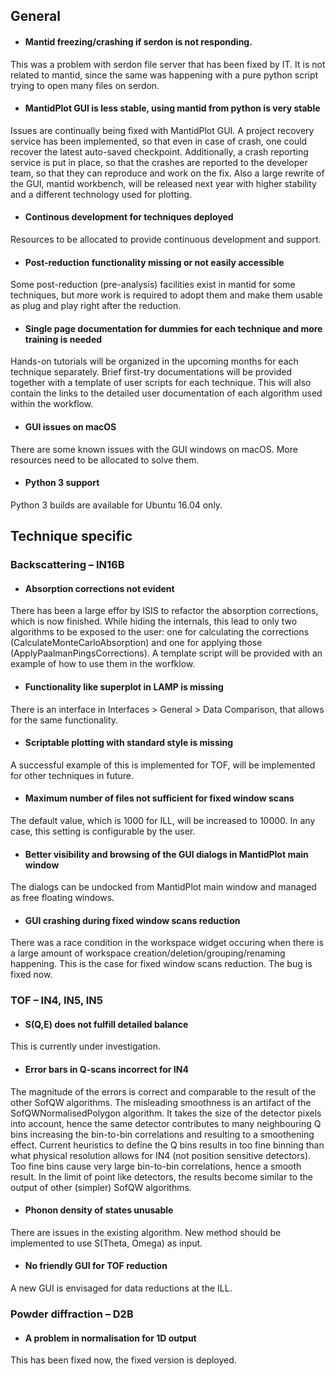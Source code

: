 
## General

* #### Mantid freezing/crashing if serdon is not responding.

This was a problem with serdon file server that has been fixed by IT. 
It is not related to mantid, since the same was happening with a pure python script trying to open many files on serdon. 

* #### MantidPlot GUI is less stable, using mantid from python is very stable

Issues are continually being fixed with MantidPlot GUI. A project recovery service has been implemented, so that even in case of crash, one could recover the latest auto-saved checkpoint. Additionally, a crash reporting service is put in place, so that the crashes are reported to the developer team, so that they can reproduce and work on the fix. Also a large rewrite of the GUI, mantid workbench, will be released next year with higher stability and a different technology used for plotting.

* #### Continous development for techniques deployed

Resources to be allocated to provide continuous development and support.

* #### Post-reduction functionality missing or not easily accessible

Some post-reduction (pre-analysis) facilities exist in mantid for some techniques, but more work is required to adopt them and make them usable as plug and play right after the reduction. 

* #### Single page documentation for dummies for each technique and more training is needed

Hands-on tutorials will be organized in the upcoming months for each technique separately. Brief first-try documentations will be provided together with a template of user scripts for each technique. This will also contain the links to the detailed user documentation of each algorithm used within the workflow. 

* #### GUI issues on macOS

There are some known issues with the GUI windows on macOS. More resources need to be allocated to solve them. 

* #### Python 3 support

Python 3 builds are available for Ubuntu 16.04 only.

## Technique specific

### Backscattering – IN16B

* #### Absorption corrections not evident

There has been a large effor by ISIS to refactor the absorption corrections, which is now finished. While hiding the internals, this lead to only two algorithms to be exposed to the user: one for calculating the corrections (CalculateMonteCarloAbsorption) and one for applying those (ApplyPaalmanPingsCorrections). A template script will be provided with an example of how to use them in the worfklow.

* #### Functionality like superplot in LAMP is missing

There is an interface in Interfaces > General > Data Comparison, that allows for the same functionality.

* #### Scriptable plotting with standard style is missing

A successful example of this is implemented for TOF, will be implemented for other techniques in future.

* #### Maximum number of files not sufficient for fixed window scans

The default value, which is 1000 for ILL, will be increased to 10000. In any case, this setting is configurable by the user.

* #### Better visibility and browsing of the GUI dialogs in MantidPlot main window

The dialogs can be undocked from MantidPlot main window and managed as free floating windows.

* #### GUI crashing during fixed window scans reduction

There was a race condition in the workspace widget occuring when there is a large amount of workspace creation/deletion/grouping/renaming happening. This is the case for fixed window scans reduction. The bug is fixed now.

### TOF – IN4, IN5, IN5

* #### S(Q,E) does not fulfill detailed balance

This is currently under investigation.

* #### Error bars in Q-scans incorrect for IN4

The magnitude of the errors is correct and comparable to the result of the other SofQW algorithms. The misleading smoothness is an artifact of the SofQWNormalisedPolygon algorithm. It takes the size of the detector pixels into account, hence the same detector contributes to many neighbouring Q bins increasing the bin-to-bin correlations and resulting to a smoothening effect. Current heuristics to define the Q bins results in too fine binning than what physical resolution allows for IN4 (not position sensitive detectors). Too fine bins cause very large bin-to-bin correlations, hence a smooth result. In the limit of point like detectors, the results become similar to the output of other (simpler) SofQW algorithms.

* #### Phonon density of states unusable

There are issues in the existing algorithm. New method should be implemented to use S(Theta, Omega) as input.

* #### No friendly GUI for TOF reduction

A new GUI is envisaged for data reductions at the ILL.

### Powder diffraction – D2B

* #### A problem in normalisation for 1D output

This has been fixed now, the fixed version is deployed.
